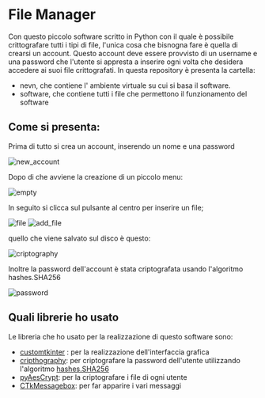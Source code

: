 # File Manager

Con questo piccolo software scritto in Python con il quale è possibile crittografare tutti i tipi di file, l'unica cosa che bisnogna fare è quella di crearsi un account.
Questo account deve essere provvisto di un username e una password che l'utente si appresta a inserire ogni volta che desidera accedere ai suoi file crittografati.
In questa repository è presenta la cartella:
 * nevn, che contiene l' ambiente virtuale su cui si basa il software.
 * software, che contiene tutti i file che permettono il funzionamento del software
  
## Come si presenta:

Prima di tutto si crea un account, inserendo un nome e una password

![new_account](https://github.com/bruno-galluzzo22/file-manager/assets/165049537/bb0d5abf-4e52-4fd5-b947-88e3fb10fe32)

Dopo di che avviene la creazione di un piccolo menu:

![empty](https://github.com/bruno-galluzzo22/file-manager/assets/165049537/b2e46874-bea2-4c92-87bf-ef8a27b58d34)

In seguito si clicca sul pulsante al centro per inserire un file;

![file](https://github.com/bruno-galluzzo22/file-manager/assets/165049537/ac243886-e52f-491f-8f1a-c416a34d3c31)
![add_file](https://github.com/bruno-galluzzo22/file-manager/assets/165049537/f98d98d8-9238-4a5d-b1fe-f8c88659dcb7)

quello che viene salvato sul disco è questo:

![criptography](https://github.com/bruno-galluzzo22/file-manager/assets/165049537/140c0fac-fac6-49e2-9ca6-6c6be8e7f7a9)

Inoltre la password dell'account è stata criptografata usando l'algoritmo hashes.SHA256

![password](https://github.com/bruno-galluzzo22/file-manager/assets/165049537/a36a224b-44d6-4411-8c00-28d6012d99bf)

## Quali librerie ho usato

Le libreria che ho usato per la realizzazione di questo software sono:
 * [customtkinter](https://pypi.org/project/customtkinter/) : per la realizzazione dell'interfaccia grafica
 * [cripthography](https://pypi.org/project/cryptography/): per criptografare la password dell'utente utilizzando l'algoritmo [hashes.SHA256](https://www.hola-cripto.com/glossario-criptovalute/sha256-significato/)
 * [pyAesCrypt](https://pypi.org/project/pyAesCrypt/): per la criptografare i file di ogni utente 
 * [CTkMessagebox](https://pypi.org/project/CTkMessagebox/): per far apparire i vari messaggi 